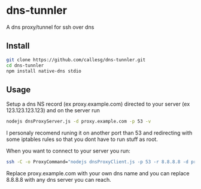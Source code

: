 dns-tunnler
=========

A dns proxy/tunnel for ssh over dns


Install
-------

```bash
git clone https://github.com/callesg/dns-tunnler.git
cd dns-tunnler
npm install native-dns stdio
```

Usage
-----

Setup a dns NS record (ex proxy.example.com) directed to your server (ex 123.123.123.123) 
and on the server run
```bash
nodejs dnsProxyServer.js -d proxy.example.com -p 53 -v
```
I personaly recomend runing it on another port than 53 and redirecting with some
iptables rules so that you dont have to run stuff as root.

When you want to connect to your server you run:

```bash
ssh -C -o ProxyCommand="nodejs dnsProxyClient.js -p 53 -r 8.8.8.8 -d proxy.example.com -s s -t 700" user@example.com
```

Replace proxy.example.com with your own dns name and you can replace 8.8.8.8 with any dns server you can reach.
